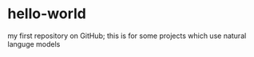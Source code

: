 # hello-world
my first repository on GitHub; 
this is for some projects which use natural languge models
